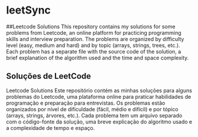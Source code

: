 # leetSync
##Leetcode Solutions
This repository contains my solutions for some problems from Leetcode, an online platform for practicing programming skills and interview preparation. The problems are organized by difficulty level (easy, medium and hard) and by topic (arrays, strings, trees, etc.). Each problem has a separate file with the source code of the solution, a brief explanation of the algorithm used and the time and space complexity.

## Soluções de LeetCode
Leetcode Solutions
Este repositório contém as minhas soluções para alguns problemas do Leetcode, uma plataforma online para praticar habilidades de programação e preparação para entrevistas. Os problemas estão organizados por nível de dificuldade (fácil, médio e difícil) e por tópico (arrays, strings, árvores, etc.). Cada problema tem um arquivo separado com o código-fonte da solução, uma breve explicação do algoritmo usado e a complexidade de tempo e espaço.
